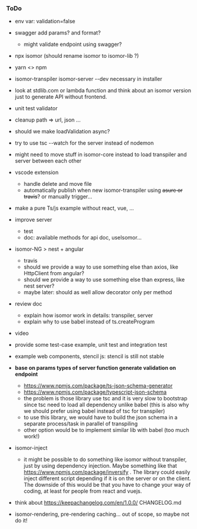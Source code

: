 ### ToDo

- env var: validation=false
- swagger add params? and format?
    - might validate endpoint using swagger?
- npx isomor (should rename isomor to isomor-lib ?)
- yarn <> npm
- isomor-transpiler isomor-server --dev necessary in installer

- look at stdlib.com or lambda function and think about an isomor version just to generate API without frontend.

- unit test validator

- cleanup path => url, json ...
- should we make loadValidation async?
- try to use tsc --watch for the server instead of nodemon
- might need to move stuff in isomor-core instead to load transpiler and server between each other

- vscode extension
    - handle delete and move file
    - automatically publish when new isomor-transpiler using ~~asure or travis~~? or manually trigger...

- make a pure Ts/js example without react, vue, ...

- improve server
    - test
    - doc: available methods for api doc, useIsomor...

- isomor-NG > nest + angular
    - travis
    - should we provide a way to use something else than axios, like HttpClient from angular?
    - should we provide a way to use something else than express, like nest server?
    - maybe later: should as well allow decorator only per method

- review doc
    - explain how isomor work in details: transpiler, server
    - explain why to use babel instead of ts.createProgram
- video
- provide some test-case example, unit test and integration test

- example web components, stencil js: stencil is still not stable

- **base on params types of server function generate validation on endpoint**
  - https://www.npmjs.com/package/ts-json-schema-generator
  - https://www.npmjs.com/package/typescript-json-schema
  - the problem is those library use tsc and it is very slow to bootstrap since tsc need to load all dependency unlike babel (this is also why we should prefer using babel instead of tsc for transpiler)
  - to use this library, we would have to build the json schema in a separate process/task in parallel of transpiling
  - other option would be to implement similar lib with babel (too much work!)

- isomor-inject
  - it might be possible to do something like isomor without transpiler, just by using dependency injection. Maybe something like that https://www.npmjs.com/package/inversify . The library could easily inject different script depending if it is on the server or on the client. The downside of this would be that you have to change your way of coding, at least for people from react and vuejs.

- think about https://keepachangelog.com/en/1.0.0/ CHANGELOG.md



- isomor-rendering, pre-rendering caching... out of scope, so maybe not do it!
